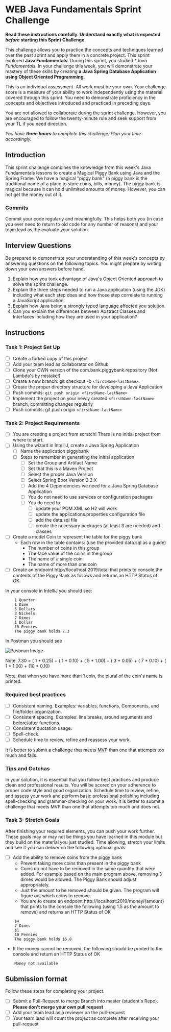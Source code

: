 # WEB Java Fundamentals Sprint Challenge

**Read these instructions carefully. Understand exactly what is expected _before_ starting this Sprint Challenge.**

This challenge allows you to practice the concepts and techniques learned over the past sprint and apply them in a
concrete project. This sprint explored **Java Fundamentals**. During this sprint, you studied **Java Fundamentals*. In
your challenge this week, you will demonstrate your mastery of these skills by creating **a Java Spring Database
Application using Object Oriented Programming**.

This is an individual assessment. All work must be your own. Your challenge score is a measure of your ability to work
independently using the material covered through this sprint. You need to demonstrate proficiency in the concepts and
objectives introduced and practiced in preceding days.

You are not allowed to collaborate during the sprint challenge. However, you are encouraged to follow the twenty-minute
rule and seek support from your TL if you need direction.

_You have **three hours** to complete this challenge. Plan your time accordingly._

## Introduction

This sprint challenge combines the knowledge from this week's Java Fundamentals lessons to create a Magical Piggy Bank
using Java and the Spring Frame. We have a magical "piggy bank" (a piggy bank is the traditional name of a place to
store coins, bills, money). The piggy bank is magical because it can hold unlimited amounts of money. However, you can
not get the money out of it.

### Commits

Commit your code regularly and meaningfully. This helps both you (in case you ever need to return to old code for any
number of reasons) and your team lead as the evaluate your solution.

## Interview Questions

Be prepared to demonstrate your understanding of this week's concepts by answering questions on the following topics.
You might prepare by writing down your own answers before hand.

1. Explain how you took advantage of Java's Object Oriented approach to solve the sprint challenge.
2. Explain the three steps needed to run a Java application (using the JDK) including what each step does and how those
   step correlate to running a JavaScript application.
3. Explain how Java being a strongly typed language affected you solution.
4. Can you explain the differences between Abstract Classes and Interfaces including how they are used in your
   application?

## Instructions

### Task 1: Project Set Up

- [ ] Create a forked copy of this project
- [ ] Add your team lead as collaborator on Github
- [ ] Clone your OWN version of the com.bank.piggybank.repository (Not Lambda's by mistake!)
- [ ] Create a new branch: git checkout -b `<firstName-lastName>`.
- [ ] Create the proper directory structure for developing a Java Application
- [ ] Push commits: `git push origin <firstName-lastName>`
- [ ] Implement the project on your newly created `<firstName-lastName>` branch, committing changes regularly
- [ ] Push commits: git push origin `<firstName-lastName>`

### Task 2: Project Requirements

- [ ] You are creating a project from scratch! There is no initial project from where to start.
- [ ] Using the wizard in IntelliJ, create a Java Spring Application
    - [ ] Name the application piggybank
    - [ ] Steps to remember in generating the initial application
        - [ ] Set the Group and Artifact Name
        - [ ] Set that this is a Maven Project
        - [ ] Select the proper Java Version
        - [ ] Select Spring Boot Version 2.2.X
        - [ ] Add the 4 Dependencies we need for a Java Spring Database Application
        - [ ] You do not need to use services or configuration packages
        - [ ] You do need to
            - [ ] update your POM.XML so H2 will work
            - [ ] update the applications.properties configuration file
            - [ ] add the data.sql file
            - [ ] create the necessary packages (at least 3 are needed) and classes
- [ ] Create a model Coin to represent the table for the piggy bank
    - Each row in the table contains: (use the provided data.sql as a guide)
        - The number of coins in this group
        - The face value of the coins in the group
        - The name of a single coin
        - The name of more than one coin
- [ ] Create an endpoint http://localhost:2019/total that prints to console the contents of the Piggy Bank as follows
  and returns an HTTP Status of OK:

In your console in IntelliJ you should see:

```TEXT
    1 Quarter
    1 Dime
    5 Dollars
    3 Nickels
    7 Dimes
    1 Dollar
    10 Pennies
    The piggy bank holds 7.3
```

In Postman you should see

![Postman Image](postman.png)

Note: 7.30 = ( 1 * 0.25) + ( 1 * 0.10) + ( 5 * 1.00) + ( 3 * 0.05) + ( 7 * 0.10) + ( 1 * 1.00) + (10 * 0.10)

Note: that when you have more than 1 coin, the plural of the coin's name is printed.

### Required best practices

- [ ] Consistent naming. Examples: variables, functions, Components, and file/folder organization.
- [ ] Consistent spacing. Examples: line breaks, around arguments and before/after functions.
- [ ] Consistent quotation usage.
- [ ] Spell-check.
- [ ] Schedule time to review, refine and reassess your work.

It is better to submit a challenge that meets [MVP](https://en.wikipedia.org/wiki/Minimum_viable_product) than one that
attempts too much and fails.

### Tips and Gotchas

In your solution, it is essential that you follow best practices and produce clean and professional results. You will be
scored on your adherence to proper code style and good organization. Schedule time to review, refine, and assess your
work and perform basic professional polishing including spell-checking and grammar-checking on your work. It is better
to submit a challenge that meets MVP than one that attempts too much and does not.

### Task 3: Stretch Goals

After finishing your required elements, you can push your work further. These goals may or may not be things you have
learned in this module but they build on the material you just studied. Time allowing, stretch your limits and see if
you can deliver on the following optional goals:

- [ ] Add the ability to remove coins from the piggy bank
    - Prevent taking more coins than present in the piggy bank
    - Coins do not have to be removed in the same quantity that were added. For example based on the main program above,
      removing 3 dimes would be allowed. The Piggy Bank should adjust appropriately.
    - Just the amount to be removed should be given. The program will figure out which coins to remove.
    - You are to create an endpoint http://localhost:2019/money/{amount} that prints to the console the following (using
      1.5 as the amount to remove) and returns an HTTP Status of OK

```TEXT
    $4
    7 Dimes
    $1
    10 Pennies
    The piggy bank holds $5.8
```

- If the money cannot be removed, the following should be printed to the console and return an HTTP Status of OK

```TEXT
    Money not available
```

## Submission format

Follow these steps for completing your project.

- [ ] Submit a Pull-Request to merge <firstName-lastName> Branch into master (student's Repo). **Please don't merge your
  own pull request**
- [ ] Add your team lead as a reviewer on the pull-request
- [ ] Your team lead will count the project as complete after receiving your pull-request
